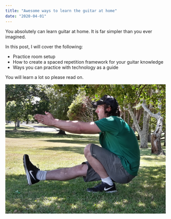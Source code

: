 ```yaml
---
title: "Awesome ways to learn the guitar at home"
date: "2020-04-01"
---
```


You absolutely can learn guitar at home. It is far simpler than you ever imagined.

In this post, I will cover the following:
* Practice room setup
* How to create a spaced repetition framework for your guitar knowledge
* Ways you can practice with technology as a guide

You will learn a lot so please read on.

![Cool](./pistol.jpg)